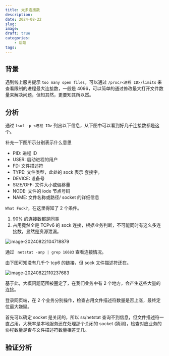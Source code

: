 ```yaml
---
title: 太多连接数
description: 
date: 2024-08-22
slug: 
image: 
draft: true
categories:
    - 后端
tags:
---
```


## 背景

遇到线上服务提示 `too many open files`，可以通过 `/proc/<进程 ID>/limits` 来查看限制的进程最大连接数，一般是 4096，可以简单的通过修改最大打开文件数量来解决问题，但知其然，更要知其所以然。

## 分析

通过 `lsof -p <进程 ID>`  列出以下信息，从下图中可以看到好几千连接数都是这个。

补充一下图所示分别表示什么意思

+ PID: 进程 ID
+ USER: 启动进程的用户
+ FD: 文件描述符
+ TYPE: 文件类型，此处的 sock 表示 套接字。
+ DEVICE: 设备号
+ SIZE/OFF: 文件大小或偏移量
+ NODE: 文件的 iode 节点号码
+ NAME: 文件名称或路径/ socket 的详细信息

`What Fuck?`，在这里得知了 2 个条件。

1. 90% 的连接数都是同类
2. 占用竟然全是 TCPv6 的 sock 连接，根据业务判断，不可能同时有这么多连接数，显然是资源泄漏。

![image-20240822104718879](http://img.golang.space/img-1724294839070.png)

通过 ` netstat -anp | grep 16683` 查看连接情况。

由下图可知没有几千个 tcp6 的链接，但 sock 文件描述符还在。

![image-20240822110237683](http://img.golang.space/img-1724295757844.png)

基于此，大概问题范围被圈定了，在我们业务中有 2 个地方，会产生这些大量的连接。

登录网页端，在 2 个业务分别操作，检查占用文件描述符数量是否上涨，最终定位最大嫌疑。

首先可以确定 socket 是关闭的，所以 ss/netstat 查询不到信息，但文件描述符一直占用，大概率是本地服务还在处理那个关闭的 socket (猜测)，检查对应业务的协程数量是否与文件描述符数量相差无几。

## 验证分析

